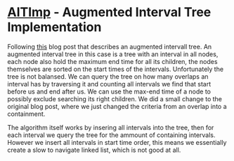 # [AITImp](../../src/impl/AITImp.cpp) - Augmented Interval Tree Implementation 
Following [this](https://www.davismol.net/2016/02/07/data-structures-augmented-interval-tree-to-search-for-interval-overlapping/) blog post that describes an augmented intervall tree. An augmented interval tree in this case is a tree with an interval in all nodes, each node also hold the maximum end time for all its children, the nodes themselves are sorted on the start times of the intervals. Unfortunately the tree is not balansed. 
We can query the tree on how many overlaps an interval has by traversing it and counting all intervals we find that start before us and end after us. We can use the max-end time of a node to possibly exclude searching its right children. 
We did a small change to the original blog post, where we just changed the criteria from an overlap into a containment.  

The algorithm itself works by insering all intervals into the tree, then for each interval we query the tree for the ammount of containing intervals. However we insert all intervals in start time order, this means we essentially create a slow to navigate linked list, which is not good at all. 
